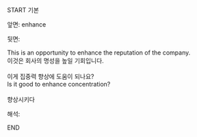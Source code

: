 START
기본

앞면:
enhance


뒷면:
<div>This is an opportunity to enhance the reputation of the company. </div><div>이것은 회사의 명성을 높일 기회입니다.</div><div><br></div><div><div><div>이게 집중력 향상에 도움이 되나요?</div></div><div><div>Is it good to enhance concentration?</div></div></div><div><br></div><div>향상시키다</div>


해석:

END